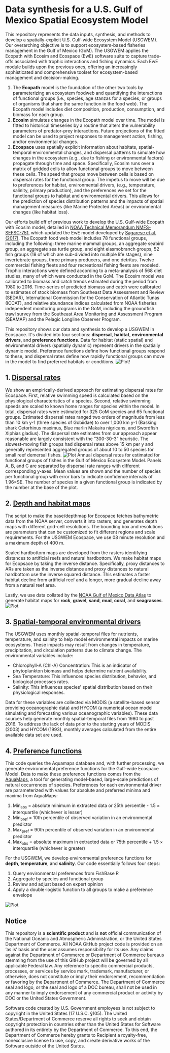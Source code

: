 # Data synthesis for a U.S. Gulf of Mexico Spatial Ecosystem Model
This repository represents the data inputs, synthesis, and methods to develop a spatially-explicit U.S. Gulf-wide Ecosystem Model (USGWEM). Our  overarching objective is to support ecosystem-based fisheries management in the Gulf of Mexico (GoM). The USGWEM applies the Ecopath with Ecosim and Ecospace (EwE) software suite to capture trade-offs associated with trophic interactions and fishing dynamics. Each EwE module builds upon the previous ones, offering an increasingly sophisticated and comprehensive toolset for ecosystem-based management and decision-making. 
1. The **Ecopath** model is the foundation of the other two tools by parameterizing an ecosystem foodweb and quantifying the interactions of functional groups (i.e., species, age stanzas for a species, or groups of organisms that share the same function in the food web). The Ecopath model includes diet composition, production, consumption, and biomass for each group.
2. **Ecosim** simulates changes in the Ecopath model over time. The model is fitted to historical timeseries by a routine that alters the vulnerability parameters of predator-prey interactions. Future projections of the fitted model can be used to project responses to management action, fishing, and/or environmental changes.
4. **Ecospace** uses spatially explicit information about habitats, spatial-temporal environmental changes, and dispersal patterns to simulate how changes in the ecosystem (e.g., due to fishing or environmental factors) propagate through time and space. Specifically, Ecosim runs over a matrix of gridded cells to allow functional groups to move between these cells. The speed that groups move between cells is based on dispersal rates for the functional group. The impetus to move will be due to preferences for habitat, environmental drivers, (e.g., temperature, salinity, primary production), and the preferences we set for the functional groups to habitat and environmental drivers. This allows for the prediction of species distribution patterns and the impacts of spatial management measures (like Marine Protected Areas) or environmental changes (like habitat loss).

Our efforts build off of previous work to develop the U.S. Gulf-wide Ecopath with Ecosim model, detailed in [NOAA Technical Memorandum NMFS-SEFSC-751](https://repository.library.noaa.gov/view/noaa/32348), which updated the EwE model developed by [Sagarese et al. (2017)](https://doi.org/10.1016/j.ecolmodel.2016.11.001). The Ecopath food web model includes 78 functional groups, including the following: three marine mammal groups, an aggregate seabird group, an aggregate sea turtle group, and eight elasmobranch groups, 52 fish groups (18 of which are sub-divided into multiple life stages), nine invertebrate groups, three primary producers, and one detritus. Twelve commercial fishing fleets and four recreational fishing fleets are modeled. Trophic interactions were defined according to a meta-analysis of 568 diet studies, many of which were conducted in the GoM. The Ecosim model was calibrated to biomass and catch trends estimated during the period from 1980 to 2016. Time-series of predicted biomass and catch were calibrated to estimates of stock biomass from Southeast Data Assessment and Review (SEDAR), International Commission for the Conservation of Atlantic Tunas (ICCAT), and relative abundance indices calculated from NOAA fisheries independent monitoring programs in the GoM, including the groundfish trawl survey from the Southeast Area Monitoring and Assessment Program (SEAMAP) and the Pelagic Longline Observer Program.

This repository shows our data and synthesis to develop a USGWEM in Ecospace. It's divided into four sections: **dispersal**, **habitat**, **environmental drivers**, and **preference functions**. Data for habitat (static spatial) and environmental drivers (spatially dynamic) represent drivers in the spatially dynamic model. Preference functions define how functional groups respond to these, and dispersal rates define how rapidly functional groups can move in the model to find preferred habitats or conditions.
![Plot!](./Ecospace-habitat-maps/Depth_maps/Depthmap_8min-14sqkm-53x131.png)
## 1. [Dispersal rates](https://github.com/SEFSC/IEA-GWEM-DataSynth/tree/main/Ecospace-dispersal-rates)
We show an empirically-derived approach for estimating dispersal rates for Ecospace. First, relative swimming speed is calculated based on the physiological characteristics of a species. Second, relative swimming speeds are scaled to known home ranges for species within the model. In total, dispersal rates were estimated for 325 GoM species and 65 functional groups. Estimated dispersal rates ranged two orders of magnitude from less than 10 km y-1 (three species of Gobiidae) to over 1,000 km y-1 (Basking shark Cetorhinus maximus, Blue marlin Makaira nigricans, and Swordfish Xiphias gladius). The dispersal rate estimates from our approach appear reasonable are largely consistent with the “300-30-3” heuristic. The slowest-moving fish groups had dispersal rates above 15 km per y and generally represented aggregated groups of about 10 to 50 species for small reef demersal fishes. 
![Plot](./Ecospace-dispersal-rates/plot-dispersal-3panel.png)
Annual dispersal rates for estimated for functional groups of fishes in the Gulf of Mexico Ecosystem Model. Panels A, B, and C are separated by dispersal rate ranges with different corresponding y-axes. Mean values are shown and the number of species per functional group with error bars to indicate confidence intervals of 1.96×SE. The number of species in a given functional group is indicated by the number at the base of the plot. 
## 2. [Depth and habitat maps](https://github.com/SEFSC/IEA-GWEM-DataSynth/blob/main/Ecospace-habitat-maps/README-Make-depth-and-habitat-maps.md)
The script to make the base/depthmap for Ecospace fetches bathymetric data from the NOAA server, converts it into rasters, and generates depth maps with different grid-cell resolutions. The bounding box and resolutions are parameters that can be customized to fit different regions and scale requirements. For the USGWEM Ecospace, we use 08 minute resolution and a maximum depth of 400 m.

Scaled hardbottom maps are developed from the rasters identifying distances to artificial reefs and natural hardbottom. We make habitat maps for Ecopsace by taking the inverse distance. Specifically, proxy distances to ARs are taken as the inverse distance and proxy distances to natural hardbottom use the inverse squared distance. This estimates a faster habitat decline from artificial reef and a longer, more gradual decline away from a natural reef area.

Lastly, we use data collated by the [NOAA Gulf of Mexico Data Atlas](https://www.ncei.noaa.gov/products/gulf-mexico-data-atlas) to generate habitat maps for **rock**, **gravel**, **sand**, **mud**, **coral**, and **seagrasses**. 
![Plot](./Ecospace-habitat-maps/Figures/Ecospace-seabed-types.png)
## 3. [Spatial-temporal environmental drivers](https://github.com/SEFSC/IEA-GWEM-DataSynth/tree/main/Ecospace-environmental-drivers)
The USGWEM uses monthly spatial-temporal files for nutrients, temperature, and salinity to help model environmental impacts on marine ecosystems. These impacts may result from changes in temperature, precipitation, and circulation patterns due to climate change. The environmental variables include:
- Chlorophyll-A (Chl-A) Concentration: This is an indicator of phytoplankton biomass and helps determine nutrient availability.
- Sea Temperature: This influences species distribution, behavior, and biological processes rates.
- Salinity: This influences species' spatial distribution based on their physiological responses.

Data for these variables are collected via MODIS (a satellite-based sensor providing oceanographic data) and HYCOM (a numerical ocean model simulating and forecasting various oceanographic variables). These data sources help generate monthly spatial-temporal files from 1980 to past 2016. To address the lack of data prior to the starting years of MODIS (2003) and HYCOM (1993), monthly averages calculated from the entire available data set are used.

## 4. [Preference functions](https://github.com/SEFSC/IEA-GWEM-DataSynth/tree/main/Ecospace-preference-functions)
This code queries the Aquamaps database and, with further processing, we generate environmental preference functions for the Gulf-wide Ecospace Model. Data to make these preference functions comes from the [AquaMaps](https://www.aquamaps.org/main/AboutAquaMaps.php), a tool for generating model-based, large-scale predictions of natural occurrences of species. Preferences for each environmental driver are parameterized with values for absolute and preferred minima and maxima from AquaMaps: 
1. Min<sub>abs</sub>  = absolute minimum in extracted data or 25th percentile - 1.5 × interquartile (whichever is lesser)
2. Min<sub>pref</sub> = 10th percentile of observed variation in an environmental predictor
3. Max<sub>pref</sub> = 90th percentile of observed variation in an environmental predictor
4. Max<sub>abs</sub>  = absolute maximum in extracted data or 75th percentile + 1.5 × interquartile (whichever is greater)

For the USGWEM, we develop environmental preference functions for **depth**, **temperature**, and **salinity**. Our code essentially follows four steps:
1. Query environmental preferences from FishBase R
2. Aggregate by species and functional group
3. Review and adjust based on expert opinion
4. Apply a double-logistic function to all groups to make a preference envelope

![Plot](./Ecospace-preference-functions/figures/Example-white-shrimp.png)
## Notice
This repository is a **scientific product** and is **not** official communication of the National Oceanic and Atmospheric Administration, or the United States Department of Commerce. All NOAA GitHub project code is provided on an ‘as is’ basis and the user assumes responsibility for its use. Any claims against the Department of Commerce or Department of Commerce bureaus stemming from the use of this GitHub project will be governed by all applicable Federal law. Any reference to specific commercial products, processes, or services by service mark, trademark, manufacturer, or otherwise, does not constitute or imply their endorsement, recommendation or favoring by the Department of Commerce. The Department of Commerce seal and logo, or the seal and logo of a DOC bureau, shall not be used in any manner to imply endorsement of any commercial product or activity by DOC or the United States Government.

Software code created by U.S. Government employees is not subject to copyright in the United States (17 U.S.C. §105). 
The United States/Department of Commerce reserve all rights to seek and obtain copyright protection in countries other 
than the United States for Software authored in its entirety by the Department of Commerce. To this end, the Department 
of Commerce hereby grants to Recipient a royalty-free, nonexclusive license to use, copy, and create derivative works of 
the Software outside of the United States.
